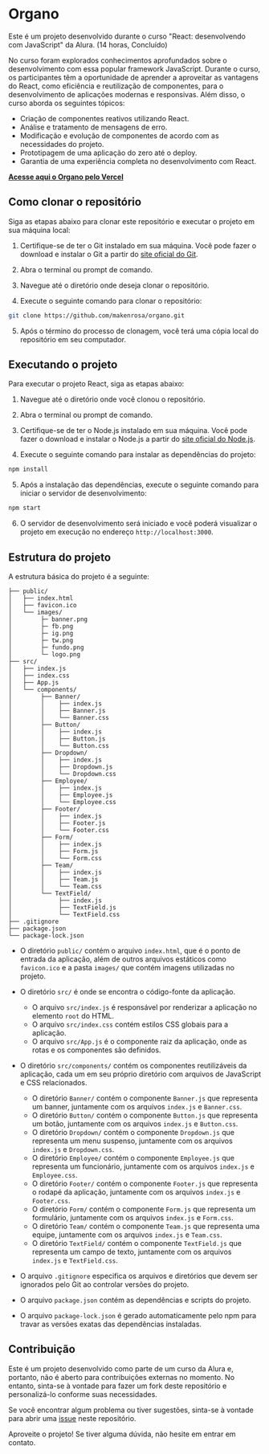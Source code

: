 # Organo

Este é um projeto desenvolvido durante o curso "React: desenvolvendo com JavaScript" da Alura. (14 horas, Concluído)

No curso foram explorados conhecimentos aprofundados sobre o desenvolvimento com essa popular framework JavaScript. Durante o curso, os participantes têm a oportunidade de aprender a aproveitar as vantagens do React, como eficiência e reutilização de componentes, para o desenvolvimento de aplicações modernas e responsivas. Além disso, o curso aborda os seguintes tópicos:

- Criação de componentes reativos utilizando React.
- Análise e tratamento de mensagens de erro.
- Modificação e evolução de componentes de acordo com as necessidades do projeto.
- Prototipagem de uma aplicação do zero até o deploy.
- Garantia de uma experiência completa no desenvolvimento com React.

**[Acesse aqui o Organo pelo Vercel](https://organo-aug.vercel.app/)**

## Como clonar o repositório

Siga as etapas abaixo para clonar este repositório e executar o projeto em sua máquina local:

1. Certifique-se de ter o Git instalado em sua máquina. Você pode fazer o download e instalar o Git a partir do [site oficial do Git](https://git-scm.com/).

2. Abra o terminal ou prompt de comando.

3. Navegue até o diretório onde deseja clonar o repositório.

4. Execute o seguinte comando para clonar o repositório:

```bash
git clone https://github.com/makenrosa/organo.git
```

5. Após o término do processo de clonagem, você terá uma cópia local do repositório em seu computador.

## Executando o projeto

Para executar o projeto React, siga as etapas abaixo:

1. Navegue até o diretório onde você clonou o repositório.

2. Abra o terminal ou prompt de comando.

3. Certifique-se de ter o Node.js instalado em sua máquina. Você pode fazer o download e instalar o Node.js a partir do [site oficial do Node.js](https://nodejs.org/).

4. Execute o seguinte comando para instalar as dependências do projeto:

```bash
npm install
```

5. Após a instalação das dependências, execute o seguinte comando para iniciar o servidor de desenvolvimento:

```bash
npm start
```

6. O servidor de desenvolvimento será iniciado e você poderá visualizar o projeto em execução no endereço `http://localhost:3000`.

## Estrutura do projeto

A estrutura básica do projeto é a seguinte:

```Organo/
├── public/
│   ├── index.html
│   ├── favicon.ico
│   └── images/
│        ├─ banner.png
│        ├─ fb.png
│        ├─ ig.png
│        ├─ tw.png
│        ├─ fundo.png
│        └─ logo.png
├── src/
│   ├── index.js
│   ├── index.css
│   ├── App.js
│   └── components/
│        ├── Banner/
│        │    ├── index.js
│        │    ├── Banner.js
│        │    └── Banner.css
│        ├── Button/
│        │    ├── index.js
│        │    ├── Button.js
│        │    └── Button.css
│        ├── Dropdown/
│        │    ├── index.js
│        │    ├── Dropdown.js
│        │    └── Dropdown.css
│        ├── Employee/
│        │    ├── index.js
│        │    ├── Employee.js
│        │    └── Employee.css
│        ├── Footer/
│        │    ├── index.js
│        │    ├── Footer.js
│        │    └── Footer.css
│        ├── Form/
│        │    ├── index.js
│        │    ├── Form.js
│        │    └── Form.css
│        ├── Team/
│        │    ├── index.js
│        │    ├── Team.js
│        │    └── Team.css
│        └── TextField/
│             ├── index.js
│             ├── TextField.js
│             └── TextField.css
├── .gitignore
├── package.json
└── package-lock.json
```


- O diretório `public/` contém o arquivo `index.html`, que é o ponto de entrada da aplicação, além de outros arquivos estáticos como `favicon.ico` e a pasta `images/` que contém imagens utilizadas no projeto.

- O diretório `src/` é onde se encontra o código-fonte da aplicação.
  - O arquivo `src/index.js` é responsável por renderizar a aplicação no elemento `root` do HTML.
  - O arquivo `src/index.css` contém estilos CSS globais para a aplicação.
  - O arquivo `src/App.js` é o componente raiz da aplicação, onde as rotas e os componentes são definidos.

- O diretório `src/components/` contém os componentes reutilizáveis da aplicação, cada um em seu próprio diretório com arquivos de JavaScript e CSS relacionados.
  - O diretório `Banner/` contém o componente `Banner.js` que representa um banner, juntamente com os arquivos `index.js` e `Banner.css`.
  - O diretório `Button/` contém o componente `Button.js` que representa um botão, juntamente com os arquivos `index.js` e `Button.css`.
  - O diretório `Dropdown/` contém o componente `Dropdown.js` que representa um menu suspenso, juntamente com os arquivos `index.js` e `Dropdown.css`.
  - O diretório `Employee/` contém o componente `Employee.js` que representa um funcionário, juntamente com os arquivos `index.js` e `Employee.css`.
  - O diretório `Footer/` contém o componente `Footer.js` que representa o rodapé da aplicação, juntamente com os arquivos `index.js` e `Footer.css`.
  - O diretório `Form/` contém o componente `Form.js` que representa um formulário, juntamente com os arquivos `index.js` e `Form.css`.
  - O diretório `Team/` contém o componente `Team.js` que representa uma equipe, juntamente com os arquivos `index.js` e `Team.css`.
  - O diretório `TextField/` contém o componente `TextField.js` que representa um campo de texto, juntamente com os arquivos `index.js` e `TextField.css`.

- O arquivo `.gitignore` especifica os arquivos e diretórios que devem ser ignorados pelo Git ao controlar versões do projeto.
- O arquivo `package.json` contém as dependências e scripts do projeto.
- O arquivo `package-lock.json` é gerado automaticamente pelo npm para travar as versões exatas das dependências instaladas.

## Contribuição

Este é um projeto desenvolvido como parte de um curso da Alura e, portanto, não é aberto para contribuições externas no momento. No entanto, sinta-se à vontade para fazer um fork deste repositório e personalizá-lo conforme suas necessidades.

Se você encontrar algum problema ou tiver sugestões, sinta-se à vontade para abrir uma [issue](https://github.com/makenrosa/organo/issues) neste repositório.

Aproveite o projeto! Se tiver alguma dúvida, não hesite em entrar em contato.
